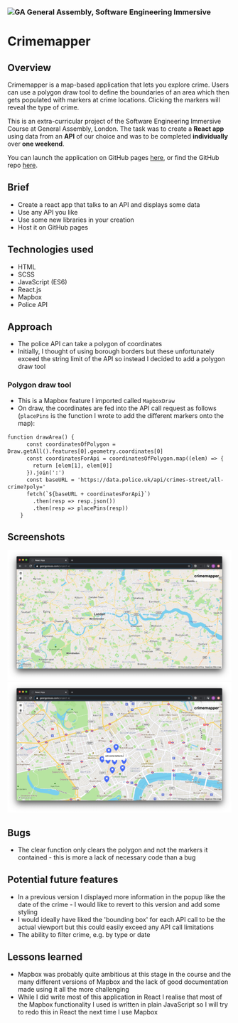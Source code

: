 ### ![GA](https://cloud.githubusercontent.com/assets/40461/8183776/469f976e-1432-11e5-8199-6ac91363302b.png) General Assembly, Software Engineering Immersive

# Crimemapper

## Overview
Crimemapper is a map-based application that lets you explore crime. Users can use a polygon draw tool to define the boundaries of an area which then gets populated with markers at crime locations. Clicking the markers will reveal the type of crime.

This is an extra-curricular project of the Software Engineering Immersive Course at General Assembly, London. The task was to create a **React app** using data from an **API** of our choice and was to be completed **individually** over **one weekend**.

You can launch the application on GitHub pages [here](https://georgpreuss.github.io/project-x/), or find the GitHub repo [here](https://github.com/georgpreuss/project-x/).

## Brief
- Create a react app that talks to an API and displays some data
- Use any API you like
- Use some new libraries in your creation
- Host it on GitHub pages

## Technologies used
- HTML
- SCSS
- JavaScript (ES6)
- React.js
- Mapbox
- Police API

## Approach
- The police API can take a polygon of coordinates
- Initially, I thought of using borough borders but these unfortunately exceed the string limit of the API so instead I decided to add a polygon draw tool

### Polygon draw tool
- This is a Mapbox feature I imported called `MapboxDraw`
- On draw, the coordinates are fed into the API call request as follows (`placePins` is the function I wrote to add the different markers onto the map):

```
function drawArea() {
      const coordinatesOfPolygon = Draw.getAll().features[0].geometry.coordinates[0]      
      const coordinatesForApi = coordinatesOfPolygon.map((elem) => {
        return [elem[1], elem[0]]
      }).join(':')
      const baseURL = 'https://data.police.uk/api/crimes-street/all-crime?poly='
      fetch(`${baseURL + coordinatesForApi}`)
        .then(resp => resp.json())
        .then(resp => placePins(resp))
    }
``` 

## Screenshots
![Landing Page](./docs/LandingPage.png)
![Crime markers](./docs/CrimeMarkers.png)

## Bugs
- The clear function only clears the polygon and not the markers it contained - this is more a lack of necessary code than a bug

## Potential future features
- In a previous version I displayed more information in the popup like the date of the crime - I would like to revert to this version and add some styling
- I would ideally have liked the 'bounding box' for each API call to be the actual viewport but this could easily exceed any API call limitations
- The ability to filter crime, e.g. by type or date

## Lessons learned
- Mapbox was probably quite ambitious at this stage in the course and the many different versions of Mapbox and the lack of good documentation made using it all the more challenging
- While I did write most of this application in React I realise that most of the Mapbox functionality I used is written in plain JavaScript so I will try to redo this in React the next time I use Mapbox
